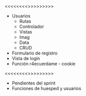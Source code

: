 <<<<<<<<<Completo>>>>>>>>>>
- Usuarios
    * Rutas
    * Controlador
    * Vistas
    * Imag
    * Data
    * CRUD
- Formulario de registro
- Vista de login
- Función r4ecuerdame - cookie

<<<<<<<<<Pendiente>>>>>>>>>>
- Pendientes del sprint
- Funciones de huesped y usuarios
